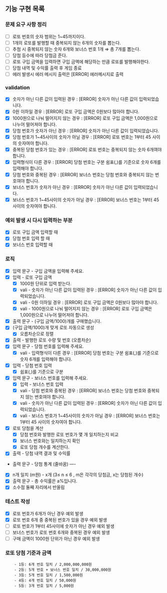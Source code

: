 ## 기능 구현 목록

### 문제 요구 사항 정리

- [ ]  로또 번호의 숫자 범위는 1~45까지이다.
- [ ]  1개의 로또를 발행할 때 중복되지 않는 6개의 숫자를 뽑는다.
- [ ]  추첨 시 중복되지 않는 숫자 6개와 보너스 번호 1개 ⇒ 총 7개를 뽑는다.
- [ ]  당첨 등수에 따라 당첨금 준다.
- [ ]  로또 구입 금액을 입력하면 구입 금액에 해당하는 만큼 로또를 발행해야한다.
- [ ]  당첨 내역 및 수익률 출력 후 게임 종료
- [ ]  에러 발생시 에러 메시지 출력은 [ERROR] 에러메시지로 출력

### validation

- [x] 숫자가 아닌 다른 값이 입력된 경우 : [ERROR] 숫자가 아닌 다른 값이 입력되었습니다.
- [x] 0원 이하일 경우 : [ERROR] 로또 구입 금액은 0원보다 많아야 합니다.
- [x] 1000원으로 나눠 떨어지지 않는 경우 : [ERROR] 로또 구입 금액은 1,000원으로 나누어 떨어져야 합니다.
- [x] 당첨 번호가 숫자가 아닌 경우 : [ERROR] 숫자가 아닌 다른 값이 입력되었습니다.
- [x] 당첨 번호가 1~45사이의 숫자가 아닐 경우 :  [ERROR] 로또 번호는 1부터 45 사이의 숫자여야 합니다.
- [x] 중복된 당첨 번호가 있는 경우 : [ERROR] 로또 번호는 중복되지 않는 숫자 6개여야 합니다.
- [x] 입력형식이 다른 경우 : [ERROR] 당첨 번호는 구분 쉼표(,)를 기준으로 숫자 6개를 입력해야 합니다.
- [x] 당첨 번호와 중복된 경우 : [ERROR] 보너스 번호는 당첨 번호와 중복되지 않는 번호여야 합니다.
- [x] 보너스 번호가 숫자가 아닌 경우 : [ERROR] 숫자가 아닌 다른 값이 입력되었습니다.
- [x] 보너스 번호가 1~45사이의 숫자가 아닐 경우 :  [ERROR] 보너스 번호는 1부터 45 사이의 숫자여야 합니다.

### 예외 발생 시 다시 입력하는 부분

- [x] 로또 구입 금액 입력할 때
- [x] 당첨 번호 입력 할 때
- [x] 보너스 번호 입력할 때

### 로직

- [x]  입력 문구 - 구입 금액을 입력해 주세요.
- [x]  입력 - 로또 구입 금액
    - [x]  1000원 단위로 입력 받는다.
    - [x]  vali - 숫자가 아닌 다른 값이 입력된 경우 : [ERROR] 숫자가 아닌 다른 값이 입력되었습니다.
    - [x]  vali - 0원 이하일 경우 : [ERROR] 로또 구입 금액은 0원보다 많아야 합니다.
    - [x]  vali - 1000원으로 나눠 떨어지지 않는 경우 : [ERROR] 로또 구입 금액은 1,000원으로 나누어 떨어져야 합니다.
- [x]  출력 문구 - (구입 금액/1000)개를 구매했습니다.
- [x] (구입 금액/1000)개 맞게 로또 자동으로 생성
    - [x] 오름차순으로 정렬
- [x]  출력 - 발행한 로또 수량 및 번호 (오름차순)
- [x]  입력 문구 - 당첨 번호를 입력해 주세요.
    - [x]  vali - 입력형식이 다른 경우 : [ERROR] 당첨 번호는 구분 쉼표(,)를 기준으로 숫자 6개를 입력해야 합니다.
- [x]  입력 - 당첨 번호 입력
    - [x]  쉽표(,)를 기준으로 구분
- [x]  입력 문구 - 보너스 번호를 입력해 주세요.
    - [x]  입력 - 보너스 번호 입력
    - [x]  vali - 당첨 번호와 중복된 경우 : [ERROR] 보너스 번호는 당첨 번호와 중복되지 않는 번호여야 합니다.
    - [x]  vali - 숫자가 아닌 다른 값이 입력된 경우 : [ERROR] 숫자가 아닌 다른 값이 입력되었습니다.
    - [x]  vali - 보너스 번호가 1~45사이의 숫자가 아닐 경우 :  [ERROR] 보너스 번호는 1부터 45 사이의 숫자여야 합니다.
- [x]  로또 당첨을 계산
    - [x]  당첨 번호와 발행한 로또 번호가 몇 개 일치하는지 비교
    - [x]  보너스 번호와는 일치하는지 확인
    - [x]  로또 당첨 개수를 계산한다.
- [x]  출력 - 당첨 내역 결과 및 수익률
- 출력 문구 - 당첨 통계 (줄바꿈) —-
- [x]  n개 일치 (m원) - x개 (3≤ n ≤ 6 , m은 각각의 당첨금, x는 당첨된 개수)
- [x]  출력 문구 - 총 수익률은 a%입니다.
- [x]  소수점 둘째 자리에서 반올림

### 테스트 작성

- [x]  로또 번호가 6개가 아닌 경우 예외 발생
- [x]  로또 번호 6개 중 중복된 번호가 있을 경우 예외 발생
- [ ]  로또 번호가 1부터 45사이에 숫자가 아닌 경우 예외 발생
- [ ]  보너스 번호가 로또 번호 6개와 중복된 경우 예외 발생
- [ ]  구매 금액이 1000원 단위가 아닌 경우 예외 발생

### 로또 당첨 기준과 금액

```
    - 1등: 6개 번호 일치 / 2,000,000,000원
    - 2등: 5개 번호 + 보너스 번호 일치 / 30,000,000원
    - 3등: 5개 번호 일치 / 1,500,000원
    - 4등: 4개 번호 일치 / 50,000원
    - 5등: 3개 번호 일치 / 5,000원
```